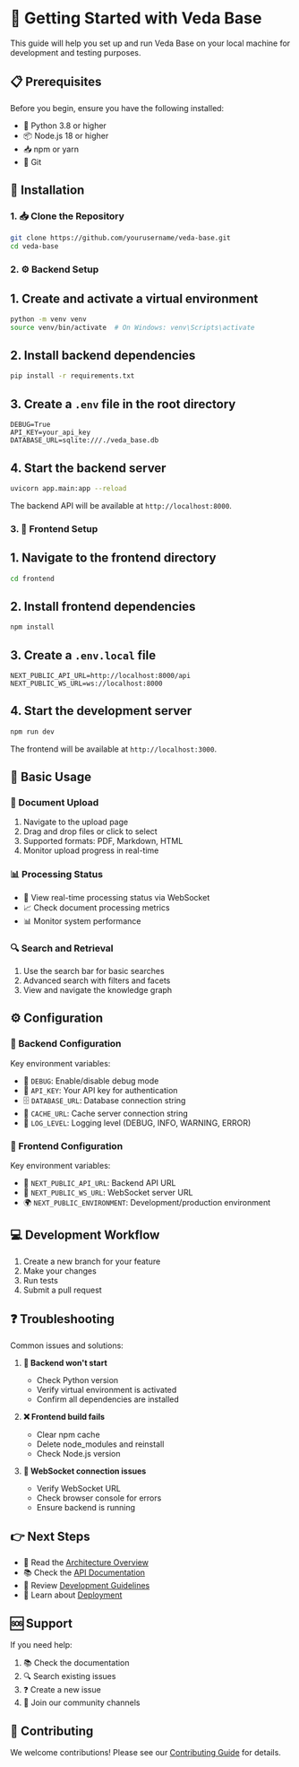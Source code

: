 # 🚀 Getting Started with Veda Base

This guide will help you set up and run Veda Base on your local machine for development and testing purposes.

## 📋 Prerequisites

Before you begin, ensure you have the following installed:

- 🐍 Python 3.8 or higher
- 📦 Node.js 18 or higher
- 📥 npm or yarn
- 📂 Git

## 🔧 Installation

### 1. 📥 Clone the Repository

```bash
git clone https://github.com/yourusername/veda-base.git
cd veda-base
```

### 2. ⚙️ Backend Setup

## 1. Create and activate a virtual environment

```bash
python -m venv venv
source venv/bin/activate  # On Windows: venv\Scripts\activate
```

## 2. Install backend dependencies

```bash
pip install -r requirements.txt
```

## 3. Create a `.env` file in the root directory

```env
DEBUG=True
API_KEY=your_api_key
DATABASE_URL=sqlite:///./veda_base.db
```

## 4. Start the backend server

```bash
uvicorn app.main:app --reload
```

The backend API will be available at `http://localhost:8000`.

### 3. 🎨 Frontend Setup

## 1. Navigate to the frontend directory

```bash
cd frontend
```

## 2. Install frontend dependencies

```bash
npm install
```

## 3. Create a `.env.local` file

```env
NEXT_PUBLIC_API_URL=http://localhost:8000/api
NEXT_PUBLIC_WS_URL=ws://localhost:8000
```

## 4. Start the development server

```bash
npm run dev
```

The frontend will be available at `http://localhost:3000`.

## 🎯 Basic Usage

### 📄 Document Upload

1. Navigate to the upload page
2. Drag and drop files or click to select
3. Supported formats: PDF, Markdown, HTML
4. Monitor upload progress in real-time

### 📊 Processing Status

- 🔄 View real-time processing status via WebSocket
- 📈 Check document processing metrics
- 📊 Monitor system performance

### 🔍 Search and Retrieval

1. Use the search bar for basic searches
2. Advanced search with filters and facets
3. View and navigate the knowledge graph

## ⚙️ Configuration

### 🔧 Backend Configuration

Key environment variables:

- 🐛 `DEBUG`: Enable/disable debug mode
- 🔑 `API_KEY`: Your API key for authentication
- 🗄️ `DATABASE_URL`: Database connection string
- 💾 `CACHE_URL`: Cache server connection string
- 📝 `LOG_LEVEL`: Logging level (DEBUG, INFO, WARNING, ERROR)

### 🎨 Frontend Configuration

Key environment variables:

- 🔌 `NEXT_PUBLIC_API_URL`: Backend API URL
- 🔌 `NEXT_PUBLIC_WS_URL`: WebSocket server URL
- 🌍 `NEXT_PUBLIC_ENVIRONMENT`: Development/production environment

## 💻 Development Workflow

1. Create a new branch for your feature
2. Make your changes
3. Run tests
4. Submit a pull request

## ❓ Troubleshooting

Common issues and solutions:

1. **🚫 Backend won't start**
   - Check Python version
   - Verify virtual environment is activated
   - Confirm all dependencies are installed

2. **❌ Frontend build fails**
   - Clear npm cache
   - Delete node_modules and reinstall
   - Check Node.js version

3. **🔌 WebSocket connection issues**
   - Verify WebSocket URL
   - Check browser console for errors
   - Ensure backend is running

## 👉 Next Steps

- 📖 Read the [Architecture Overview](architecture/overview.md)
- 📚 Check the [API Documentation](api/api_reference.md)
- 📝 Review [Development Guidelines](development/development_guide.md)
- 🚀 Learn about [Deployment](deployment/deployment_guide.md)

## 🆘 Support

If you need help:

1. 📚 Check the documentation
2. 🔍 Search existing issues
3. ❓ Create a new issue
4. 💬 Join our community channels

## 🤝 Contributing

We welcome contributions! Please see our [Contributing Guide](development/contributing.md) for details.

